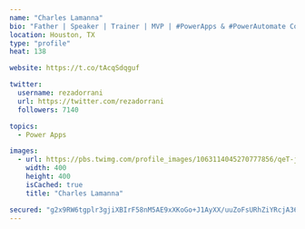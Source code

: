 ```yaml
---
name: "Charles Lamanna"
bio: "Father | Speaker | Trainer | MVP | #PowerApps & #PowerAutomate Community Super User | YouTuber Right-pointing triangle http://youtube.com/c/rezadorrani | Learn - Share - Clockwise rightwards and leftwards open circle arrows"
location: Houston, TX
type: "profile"
heat: 138

website: https://t.co/tAcqSdqguf

twitter:
  username: rezadorrani
  url: https://twitter.com/rezadorrani
  followers: 7140

topics:
  - Power Apps

images:
  - url: https://pbs.twimg.com/profile_images/1063114045270777856/qeT-jpWr_400x400.jpg
    width: 400
    height: 400
    isCached: true
    title: "Charles Lamanna"

secured: "g2x9RW6tgplr3gjiXBIrF58nM5AE9xXKoGo+J1AyXX/uuZoFsURhZiYRcjA364uXvwim6UkG2hbFLw5g/A6qzMNNEf19ql3Ptd58AYPgouVxCezzmyBEZvRj+pHqmiDi0wQC4/kHdxVu2dVV8ydLcw8TI5Ooc+p5Zdt9kyZyQ+eESyp28KqO0MKADkZ0p/AbyCmIrZvkLS9ZqCk7Yz+RNX62133GypFrB52gMl8MVIDJt3KuBztFBP4N4isrbKGP6l/vB3D1E1Xww7HEhaikDe1iCszJVoRJgy0jy9pW6EpnWjfbAyvI5M4gcprRI8oidbmYzD4RibiJm7m5pVypQId+PnotzeWb9lATRQmvNVrmQeEwdFrWPbRwfdej1VF5o9hjyIQrGwpwzD8fXEYQ5aJooYYJ2YawZvR7kfGDlDo=;Z1qKKynBqmEXEV/pez7JDg=="
---
```


